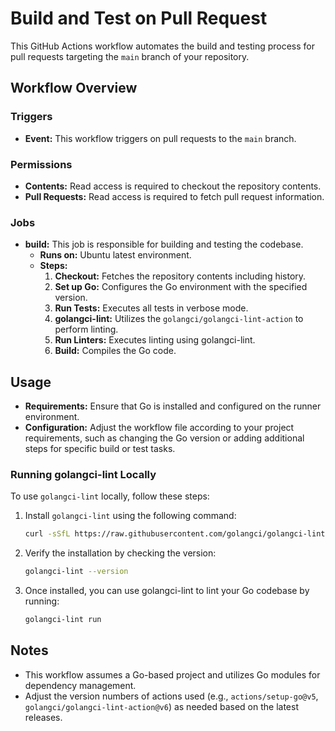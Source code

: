 # Build and Test on Pull Request

This GitHub Actions workflow automates the build and testing process for pull requests targeting the `main` branch of your repository.

## Workflow Overview

### Triggers
- **Event:** This workflow triggers on pull requests to the `main` branch.

### Permissions
- **Contents:** Read access is required to checkout the repository contents.
- **Pull Requests:** Read access is required to fetch pull request information.

### Jobs
- **build:** This job is responsible for building and testing the codebase.
  - **Runs on:** Ubuntu latest environment.
  - **Steps:**
    1. **Checkout:** Fetches the repository contents including history.
    2. **Set up Go:** Configures the Go environment with the specified version.
    3. **Run Tests:** Executes all tests in verbose mode.
    4. **golangci-lint:** Utilizes the `golangci/golangci-lint-action` to perform linting.
    5. **Run Linters:** Executes linting using golangci-lint.
    6. **Build:** Compiles the Go code.

## Usage
- **Requirements:** Ensure that Go is installed and configured on the runner environment.
- **Configuration:** Adjust the workflow file according to your project requirements, such as changing the Go version or adding additional steps for specific build or test tasks.

### Running golangci-lint Locally
To use `golangci-lint` locally, follow these steps:

1. Install `golangci-lint` using the following command:
   ```bash
   curl -sSfL https://raw.githubusercontent.com/golangci/golangci-lint/master/install.sh | sh -s -- -b $(go env GOPATH)/bin v1.58.1
   ```

2. Verify the installation by checking the version:
   ```bash
   golangci-lint --version
   ```

3. Once installed, you can use golangci-lint to lint your Go codebase by running:
   ```bash
   golangci-lint run
   ```

## Notes
- This workflow assumes a Go-based project and utilizes Go modules for dependency management.
- Adjust the version numbers of actions used (e.g., `actions/setup-go@v5`, `golangci/golangci-lint-action@v6`) as needed based on the latest releases.
